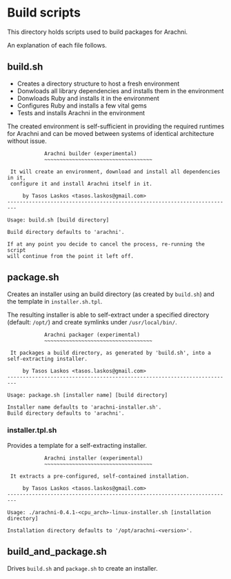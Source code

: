 # Build scripts

This directory holds scripts used to build packages for Arachni.

An explanation of each file follows.

## build.sh

* Creates a directory structure to host a fresh environment
* Donwloads all library dependencies and installs them in the environment
* Donwloads Ruby and installs it in the environment
* Configures Ruby and installs a few vital gems
* Tests and installs Arachni in the environment

The created environment is self-sufficient in providing the required runtimes
for Arachni and can be moved between systems of identical architecture without issue.

```
            Arachni builder (experimental)
            ~~~~~~~~~~~~~~~~~~~~~~~~~~~~~~~~~~~

 It will create an environment, download and install all dependencies in it,
 configure it and install Arachni itself in it.

     by Tasos Laskos <tasos.laskos@gmail.com>
-------------------------------------------------------------------------

Usage: build.sh [build directory]

Build directory defaults to 'arachni'.

If at any point you decide to cancel the process, re-running the script
will continue from the point it left off.
```

## package.sh

Creates an installer using an build directory (as created by ```build.sh```) and
the template in ```installer.sh.tpl```.

The resulting installer is able to self-extract under a specified directory
(default: ```/opt/```) and create symlinks under ```/usr/local/bin/```.

```
            Arachni packager (experimental)
            ~~~~~~~~~~~~~~~~~~~~~~~~~~~~~~~~~~~

 It packages a build directory, as generated by 'build.sh', into a self-extracting installer.

     by Tasos Laskos <tasos.laskos@gmail.com>
-------------------------------------------------------------------------

Usage: package.sh [installer name] [build directory]

Installer name defaults to 'arachni-installer.sh'.
Build directory defaults to 'arachni'.
```

### installer.tpl.sh

Provides a template for a self-extracting installer.

```
            Arachni installer (experimental)
            ~~~~~~~~~~~~~~~~~~~~~~~~~~~~~~~~~~~

 It extracts a pre-configured, self-contained installation.

     by Tasos Laskos <tasos.laskos@gmail.com>
-------------------------------------------------------------------------

Usage: ./arachni-0.4.1-<cpu_arch>-linux-installer.sh [installation directory]

Installation directory defaults to '/opt/arachni-<version>'.
```

## build_and_package.sh

Drives ```build.sh``` and ```package.sh``` to create an installer.
